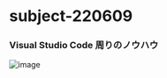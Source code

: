 # subject-220609

### Visual Studio Code 周りのノウハウ
![image](https://user-images.githubusercontent.com/1501327/172763639-9c3c7b66-9eda-4164-a275-affd436c17ed.png)
